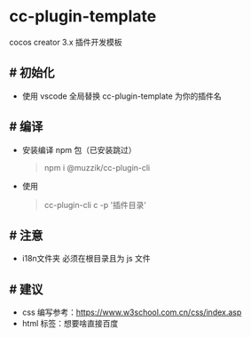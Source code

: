 # cc-plugin-template

cocos creator 3.x 插件开发模板

## # 初始化

-   使用 vscode 全局替换 cc-plugin-template 为你的插件名

## # 编译

-   安装编译 npm 包（已安装跳过）
    > npm i @muzzik/cc-plugin-cli
-   使用
    > cc-plugin-cli c -p '插件目录'

## # 注意
- i18n文件夹 必须在根目录且为 js 文件

## # 建议

-   css 编写参考：https://www.w3school.com.cn/css/index.asp
-   html 标签：想要啥直接百度
